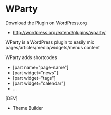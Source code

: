 WParty
======

Download the Plugin on WordPress.org

* http://wordpress.org/extend/plugins/wparty/

WParty is a WordPress plugin to easily mix pages/articles/media/widgets/menus content

WParty adds shortcodes 
* [part name="page-name"]
* [part widget="news"]
* [part widget="tags"]
* [part widget="calendar"]
* ...

[DEV]
* Theme Builder

